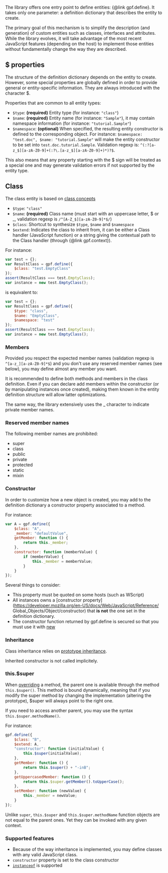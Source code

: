 The library offers one entry point to define entities: {@link gpf.define}.
It takes only one parameter: a definition dictionary that describes the entity to create.

The primary goal of this mechanism is to simplify the description (and generation) of custom entities such as classes,
interfaces and attributes. While the library evolves, it will take advantage of the most recent JavaScript features
(depending on the host) to implement those entities without fundamentally change the way they are described.

## $ properties

The structure of the definition dictionary depends on the entity to create.
However, some special properties are globally defined in order to provide general or entity-specific information.
They are always introduced with the character $.

Properties that are common to all entity types:

* `$type`: **(required)** Entity type (for instance: `"class"`)
* `$name`: **(required)** Entity name (for instance: `"Sample"`),
it may contain namespace information (for instance: `"tutorial.Sample"`)
* `$namespace`: **(optional)** When specified, the resulting entity constructor is defined to the corresponding object.
For instance: `$namespace: "test.doc", $name: "tutorial.Sample"` will make the entity constructor to be set into
`test.doc.tutorial.Sample`. Validation regexp is: `^(:?[a-z_$][a-zA-Z0-9]+(:?\.[a-z_$][a-zA-Z0-9]+)*)?$`.

This also means that any property starting with the $ sign will be treated as a special one and may generate validation
errors if not supported by the entity type.

## Class

The class entity is based on [class concepts](https://en.wikipedia.org/wiki/Class_%28computer_programming%29)

* `$type`: `"class"`
* `$name`: **(required)** Class name (must start with an uppercase letter, $ or _,
validation regexp is `/^[A-Z_$][a-zA-Z0-9]*$/`)
* `$class`: Shortcut to synthesize `$type`, `$name` and `$namespace`
* `$extend`: Indicates the class to inherit from, it can be either a Class handler (JavaScript function) or a string
giving the contextual path to the Class handler (through {@link gpf.context}).

For instance:

```javascript
var test = {};
var ResultClass = gpf.define({
    $class: "test.EmptyClass"
});
assert(ResultClass === test.EmptyClass);
var instance = new test.EmptyClass();
```

is equivalent to:

```javascript
var test = {};
var ResultClass = gpf.define({
    $type: "class",
    $name: "EmptyClass",
    $namespace: "test"
});
assert(ResultClass === test.EmptyClass);
var instance = new test.EmptyClass();
```

### Members

Provided you respect the expected member names (validation regexp is `^[a-z_][a-zA-Z0-9]*$`)
and you don't use any reserved member names (see below), you may define almost any member you
want.

It is recommended to define both methods and members in the class definition.
Even if you can declare add members within the constructor (or by manipulating instances
once created), making them known in the entity definition structure will allow latter
optimizations.

The same way, the library extensively uses the _ character to indicate private member names.

### Reserved member names

The following member names are prohibited:
* super
* class
* public
* private
* protected
* static
* mixin

### Constructor

In order to customize how a new object is created, you may add to the definition dictionary a constructor property
associated to a method.

For instance:
```javascript
var A = gpf.define({
    $class: "A",
    _member: "defaultValue",
    getMember: function () {
        return this._member;
    },
    constructor: function (memberValue) {
        if (memberValue) {
            this._member = memberValue;
        }
    }
});
```

Several things to consider:
- This property must be quoted on some hosts (such as WScript)
- All instances owns a [constructor property](https://developer.mozilla.org/en-US/docs/Web/JavaScript/Reference/
Global_Objects/Object/constructor) that **is not** the one set in the definition dictionary.
- The constructor function returned by gpf.define is secured so that you must use it with
[new](https://developer.mozilla.org/en-US/docs/Web/JavaScript/Reference/Operators/new)

### Inheritance

Class inheritance relies on
[prototype inheritance](https://developer.mozilla.org/en-US/docs/Web/JavaScript/Inheritance_and_the_prototype_chain).

Inherited constructor is not called implicitely.

### this.$super

When [overriding](https://en.wikipedia.org/wiki/Method_overriding) a method, the parent one is available through the
method `this.$super()`. This method is bound dynamically, meaning that if you modify the super method
by changing the implementation (altering the prototype), $super will always point to the right one.

If you need to access another parent, you may use the syntax `this.$super.methodName()`.

For instance:
```javascript
gpf.define({
    $class: "B",
    $extend: A,
    "constructor": function (initialValue) {
        this.$super(initialValue);
    },
    getMember: function () {
        return this.$super() + "-inB";
    },
    getUppercasedMember: function () {
        return this.$super.getMember().toUpperCase();
    },
    setMember: function (newValue) {
        this._member = newValue;
    }
});
```

Unlike `super`, `this.$super` and `this.$super.methodName` function objects are not equal to the parent ones. Yet they
can be invoked with any given context.

### Supported features

* Because of the way inheritance is implemented, you may define classes with any valid JavaScript class.
* `constructor` property is set to the class constructor
* [`instanceof`](https://developer.mozilla.org/en-US/docs/Web/JavaScript/Reference/Operators/instanceof) is supported
